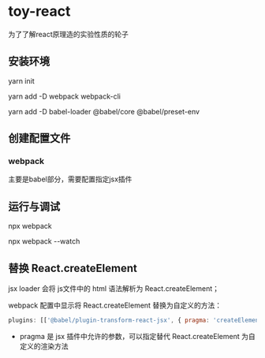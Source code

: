 # toy-react
为了了解react原理造的实验性质的轮子

## 安装环境
yarn init

yarn add -D webpack webpack-cli

yarn add -D babel-loader @babel/core @babel/preset-env

## 创建配置文件
### webpack
主要是babel部分，需要配置指定jsx插件

## 运行与调试
npx webpack

npx webpack --watch

## 替换 React.createElement 
jsx loader 会将 js文件中的 html 语法解析为 React.createElement；

webpack 配置中显示将 React.createElement 替换为自定义的方法：

```js
plugins: [['@babel/plugin-transform-react-jsx', { pragma: 'createElement'}]]
```
* pragma 是 jsx 插件中允许的参数，可以指定替代 React.createElement 为自定义的渲染方法


